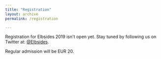 ```yaml
---
title: "Registration"
layout: archive
permalink: /registration

---
```


Registration for Elbsides 2019 isn't open yet. Stay tuned by following
us on Twitter at: [@Elbsides](https://twitter.com/elbsides).

Regular admission will be EUR 20.
